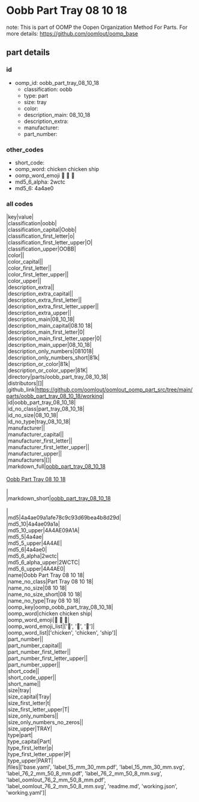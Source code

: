 # Oobb Part Tray 08 10 18  

note: This is part of OOMP the Oopen Organization Method For Parts. For more details: https://github.com/oomlout/oomp_base

##  part details





### id
* oomp_id: oobb_part_tray_08_10_18
  * classification: oobb
  * type: part
  * size: tray
  * color: 
  * description_main: 08_10_18
  * description_extra: 
  * manufacturer: 
  * part_number: 

### other_codes
* short_code: 
* oomp_word: chicken chicken ship
* oomp_word_emoji :chicken: :chicken: :ship:
* md5_6_alpha: 2wctc
* md5_6: 4a4ae0

### all codes 
|key|value|  
|classification|oobb|  
|classification_capital|Oobb|  
|classification_first_letter|o|  
|classification_first_letter_upper|O|  
|classification_upper|OOBB|  
|color||  
|color_capital||  
|color_first_letter||  
|color_first_letter_upper||  
|color_upper||  
|description_extra||  
|description_extra_capital||  
|description_extra_first_letter||  
|description_extra_first_letter_upper||  
|description_extra_upper||  
|description_main|08_10_18|  
|description_main_capital|08.10 18|  
|description_main_first_letter|0|  
|description_main_first_letter_upper|0|  
|description_main_upper|08_10_18|  
|description_only_numbers|081018|  
|description_only_numbers_short|81k|  
|description_or_color|81k|  
|description_or_color_upper|81K|  
|directory|parts/oobb_part_tray_08_10_18|  
|distributors|[]|  
|github_link|https://github.com/oomlout/oomlout_oomp_part_src/tree/main/parts/oobb_part_tray_08_10_18/working|  
|id|oobb_part_tray_08_10_18|  
|id_no_class|part_tray_08_10_18|  
|id_no_size|08_10_18|  
|id_no_type|tray_08_10_18|  
|manufacturer||  
|manufacturer_capital||  
|manufacturer_first_letter||  
|manufacturer_first_letter_upper||  
|manufacturer_upper||  
|manufacturers|[]|  
|markdown_full|[oobb_part_tray_08_10_18](https://github.com/oomlout/oomlout_oomp_part_src/tree/main/parts/oobb_part_tray_08_10_18/working)<br>[](https://github.com/oomlout/oomlout_oomp_part_src/tree/main/parts/oobb_part_tray_08_10_18/working)<br>[Oobb Part Tray 08 10 18](https://github.com/oomlout/oomlout_oomp_part_src/tree/main/parts/oobb_part_tray_08_10_18/working)<br><br>|  
|markdown_short|[oobb_part_tray_08_10_18](https://github.com/oomlout/oomlout_oomp_part_src/tree/main/parts/oobb_part_tray_08_10_18/working)<br><br>|  
|md5|4a4ae09a1afe78c9c93d69bea4b8d29d|  
|md5_10|4a4ae09a1a|  
|md5_10_upper|4A4AE09A1A|  
|md5_5|4a4ae|  
|md5_5_upper|4A4AE|  
|md5_6|4a4ae0|  
|md5_6_alpha|2wctc|  
|md5_6_alpha_upper|2WCTC|  
|md5_6_upper|4A4AE0|  
|name|Oobb Part Tray 08 10 18|  
|name_no_class|Part Tray 08 10 18|  
|name_no_size|08 10 18|  
|name_no_size_short|08 10 18|  
|name_no_type|Tray 08 10 18|  
|oomp_key|oomp_oobb_part_tray_08_10_18|  
|oomp_word|chicken chicken ship|  
|oomp_word_emoji|:chicken: :chicken: :ship:|  
|oomp_word_emoji_list|[':chicken:', ':chicken:', ':ship:']|  
|oomp_word_list|['chicken', 'chicken', 'ship']|  
|part_number||  
|part_number_capital||  
|part_number_first_letter||  
|part_number_first_letter_upper||  
|part_number_upper||  
|short_code||  
|short_code_upper||  
|short_name||  
|size|tray|  
|size_capital|Tray|  
|size_first_letter|t|  
|size_first_letter_upper|T|  
|size_only_numbers||  
|size_only_numbers_no_zeros||  
|size_upper|TRAY|  
|type|part|  
|type_capital|Part|  
|type_first_letter|p|  
|type_first_letter_upper|P|  
|type_upper|PART|  
|files|['base.yaml', 'label_15_mm_30_mm.pdf', 'label_15_mm_30_mm.svg', 'label_76_2_mm_50_8_mm.pdf', 'label_76_2_mm_50_8_mm.svg', 'label_oomlout_76_2_mm_50_8_mm.pdf', 'label_oomlout_76_2_mm_50_8_mm.svg', 'readme.md', 'working.json', 'working.yaml']|  
